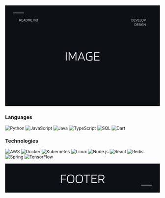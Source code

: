 <!-- [![Social banner for jh3y](https://github.com/sharshekeev13/sharshekeev13/blob/main/assets/banner_asset.gif?raw=true)](https://linkedin.com/in/sharshekeev13)


<h3 align="center"><img src = "https://raw.githubusercontent.com/MartinHeinz/MartinHeinz/master/wave.gif" width = 30px> Hi there! I'm Dastan Sharshekeev</h3>

<p align="left"> <img src="https://komarev.com/ghpvc/?username=sharshekeev13&color=lightgrey&style=for-the-badge" alt="profileviews" />
</p>


 <!-- Stats section -->
<!-- 
 ##  My Stats <img src = "https://i.pinimg.com/originals/65/c4/f4/65c4f452571be1261e9c623f7da488ac.gif" width = 35px> 
 

<div>
<img align="center" src="https://github-readme-streak-stats.herokuapp.com/?user=sharshekeev13" alt="Gift's LangStat" height="120px"/>
<img align="center" src="https://github-readme-stats.vercel.app/api/top-langs?username=sharshekeev13&langs_count=5&show_icons=true&locale=en&layout=compact&theme=light" alt="Gift's language" height="120px"/>
<img align=center src="https://leetcard.jacoblin.cool/sharshekeev13?theme=white&font=Comfortaa" height="120px"/>
<img align=center src="https://github-readme-stats.anuraghazra1.vercel.app/api?username=sharshekeev13&show_icons=true" height="120px"/>
</div>


Stats section: END -->


[![Social banner for jh3y](https://github.com/sharshekeev13/sharshekeev13/blob/main/assets/topImage.svg?raw=true)](https://linkedin.com/in/sharshekeev13)



### Languages

![Python](https://img.shields.io/badge/-Python-000?&logo=Python)
![JavaScript](https://img.shields.io/badge/-JavaScript-000?&logo=JavaScript)
![Java](https://img.shields.io/badge/-Java-000?&logo=Java)
![TypeScript](https://img.shields.io/badge/-TypeScript-000?&logo=TypeScript)
![SQL](https://img.shields.io/badge/-SQL-000?&logo=MySQL)
![Dart](https://img.shields.io/badge/-Dart-000?&logo=Dart)

### Technologies

![AWS](https://img.shields.io/badge/-AWS-000?&logo=Amazon-AWS&logoColor=F90)
![Docker](https://img.shields.io/badge/-Docker-000?&logo=Docker)
![Kubernetes](https://img.shields.io/badge/-Kubernetes-000?&logo=Kubernetes)
![Linux](https://img.shields.io/badge/-Linux-000?&logo=Linux)
![Node.js](https://img.shields.io/badge/-Node.js-000?&logo=node.js)
![React](https://img.shields.io/badge/-React-000?&logo=React)
![Redis](https://img.shields.io/badge/-Redis-000?&logo=Redis)
![Spring](https://img.shields.io/badge/-Spring-000?&logo=Spring)
![TensorFlow](https://img.shields.io/badge/-TensorFlow-000?&logo=TensorFlow)

[![Social banner for jh3y](https://github.com/sharshekeev13/sharshekeev13/blob/main/assets/bottomImage.svg?raw=true)](https://linkedin.com/in/sharshekeev13)


